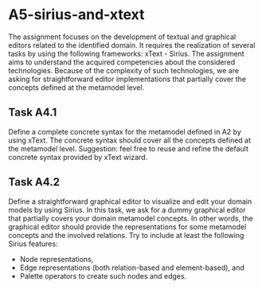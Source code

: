 
# A5-sirius-and-xtext
The assignment focuses on the development of textual and graphical editors related to the identified domain. It requires the realization of several tasks by using the following frameworks: xText - Sirius.
The assignment aims to understand the acquired competencies about the considered technologies. Because of the complexity of such technologies, we are asking for straightforward editor implementations that partially cover the concepts defined at the metamodel level.
## Task A4.1
Define a complete concrete syntax for the metamodel defined in A2 by using xText. The concrete syntax should cover all the concepts defined at the metamodel level.
Suggestion: feel free to reuse and refine the default concrete syntax provided by xText wizard.
## Task A4.2
Define a straightforward graphical editor to visualize and edit your domain models by using Sirius. In this task, we ask for a dummy graphical editor that partially covers your domain metamodel concepts. In other words, the graphical editor should provide the representations for some metamodel concepts and the involved relations. Try to include at least the following Sirius features:
- Node representations,
- Edge representations (both relation-based and element-based), and
- Palette operators to create such nodes and edges.
